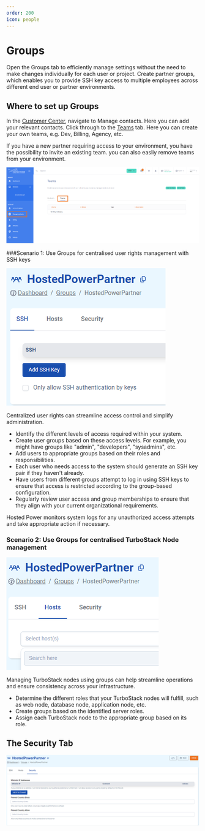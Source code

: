 ```yaml
---
order: 200
icon: people
---
```


# Groups

Open the Groups tab to efficiently manage settings without the need to make changes individually for each user or project. Create partner groups, which enables you to provide SSH key access to multiple employees across different end user or partner environments.

## Where to set up Groups
In the [Customer Center](https://portal.hosted-power.com/), navigate to Manage contacts. Here you can add your relevant contacts. 
Click through to the [Teams](https://portal.hosted-power.com/profiles/teams/) tab. Here you can create your own teams, e.g. Dev, Billing, Agency, etc.

If you have a new partner requiring access to your environment, you have the possibility to invite an existing team. you can also easliy remove teams from your environment.

![CreateTeams](../img/turbostackapp/groups/ManageContacts.png)

###Scenario 1: Use Groups for centralised user rights management with SSH keys

![SSHTab](../img/turbostackapp/groups/SSHTab.png)

Centralized user rights can streamline access control and simplify administration.

* Identify the different levels of access required within your system.
* Create user groups based on these access levels. For example, you might have groups like "admin", "developers", "sysadmins", etc.
* Add users to appropriate groups based on their roles and responsibilities.
* Each user who needs access to the system should generate an SSH key pair if they haven't already.
* Have users from different groups attempt to log in using SSH keys to ensure that access is restricted according to the group-based configuration.
* Regularly review user access and group memberships to ensure that they align with your current organizational requirements.

Hosted Power monitors system logs for any unauthorized access attempts and take appropriate action if necessary.

### Scenario 2: Use Groups for centralised TurboStack Node management 

![HostsTab](../img/turbostackapp/groups/HostsTab.png)

Managing TurboStack nodes using groups can help streamline operations and ensure consistency across your infrastructure.

* Determine the different roles that your TurboStack nodes will fulfill, such as web node, database node, application node, etc.
* Create groups based on the identified server roles.
* Assign each TurboStack node to the appropriate group based on its role.

## The Security Tab

![HostsTab](../img/turbostackapp/groups/SecurityTab.png)
